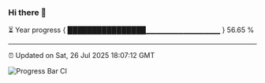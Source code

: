### Hi there 👋

⏳ Year progress { ████████████████▁▁▁▁▁▁▁▁▁▁▁▁▁▁ } 56.65 %

---

⏰ Updated on Sat, 26 Jul 2025 18:07:12 GMT

![Progress Bar CI](https://github.com/liununu/liununu/workflows/Progress%20Bar%20CI/badge.svg)
